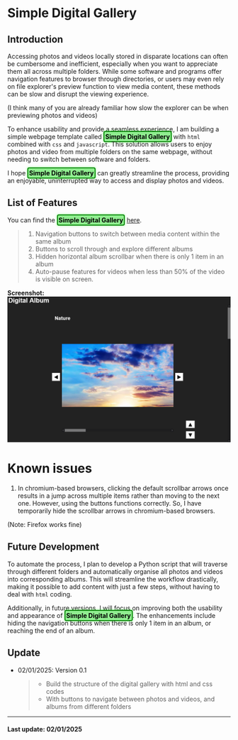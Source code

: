 # Simple Digital Gallery

## Introduction
Accessing photos and videos locally stored in disparate locations can often be cumbersome and inefficient, especially when you want to appreciate them all across multiple folders. While some software and programs offer navigation features to browser through directories, or users may even rely on file explorer's preview function to view media content, these methods can be slow and disrupt the viewing experience.

(I think many of you are already familiar how slow the explorer can be when previewing photos and videos)

To enhance usability and provide a seamless experience, I am building a simple webpage template called <span style="background: lightgreen; color: black; padding: 2px 2px; border: 2px solid green; border-radius: 4px; box-shadow: 0 0 5px rgba(0, 255, 0, 0.5);">**Simple Digital Gallery**</span>  with `html` combined with `css` and `javascript`. This solution allows users to enjoy photos and video from multiple folders on the same webpage, without needing to switch between software and folders.

I hope <span style="background: lightgreen; color: black; padding: 2px 2px; border: 2px solid green; border-radius: 4px; box-shadow: 0 0 5px rgba(0, 255, 0, 0.5);">**Simple Digital Gallery**</span>  can greatly streamline the process, providing an enjoyable, uninterrupted way to access and display photos and videos.

## List of Features
You can find the <span style="background: lightgreen; color: black; padding: 2px 2px; border: 2px solid green; border-radius: 4px; box-shadow: 0 0 5px rgba(0, 255, 0, 0.5);">**Simple Digital Gallery**</span> [here](https://html-preview.github.io/?url=https://github.com/220pmc/Simple-Digital-Gallery/blob/main/Gallery.html).

> 1. Navigation buttons to switch between media content within the same album
> 2. Buttons to scroll through and explore different albums
> 3. Hidden horizontal album scrollbar when there is only 1 item in an album
> 4. Auto-pause features for videos when less than 50% of the video is visible on screen.

**Screenshot:**
![Screenshot.png](Screenshot.png)

# Known issues
1. In chromium-based browsers, clicking the default scrollbar arrows once results in a jump across multiple items rather than moving to the next one. However, using the buttons functions correctly. So, I have temporarily hide the scrollbar arrows in chromium-based browsers.

(Note: Firefox works fine)

## Future Development
To automate the process, I plan to develop a Python script that will traverse through different folders and automatically organise all photos and videos into corresponding albums. This will streamline the workflow drastically, making it possible to add content with just a few steps, without having to deal with `html` coding.

Additionally, in future versions, I will focus on improving both the usability and appearance of <span style="background: lightgreen; color: black; padding: 2px 2px; border: 2px solid green; border-radius: 4px; box-shadow: 0 0 5px rgba(0, 255, 0, 0.5);">**Simple Digital Gallery**</span>. The enhancements include hiding the navigation buttons when there is only 1 item in an album, or reaching the end of an album.

## Update
- 02/01/2025: Version 0.1
	> - Build the structure of the digital gallery with html and css codes
	> - With buttons to navigate between photos and videos, and albums from different folders

---
#### Last update: 02/01/2025
